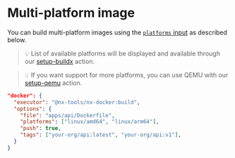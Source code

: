# Multi-platform image

You can build multi-platform images using the [`platforms` input](../../README.md#inputs) as described below.

> 💡 List of available platforms will be displayed and available through our [setup-buildx](https://github.com/docker/setup-buildx-action#about) action.

> 💡 If you want support for more platforms, you can use QEMU with our [setup-qemu](https://github.com/docker/setup-qemu-action) action.

```json
"docker": {
  "executor": "@nx-tools/nx-docker:build",
  "options": {
    "file": "apps/api/Dockerfile",
    "platforms": ["linux/amd64", "linux/arm64"],
    "push": true,
    "tags": ["your-org/api:latest", "your-org/api:v1"],
  }
}
```
